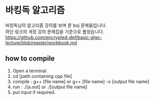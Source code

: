 # 바킹독 알고리즘
바킹독님의 알고리즘 강의를 보며 푼 boj 문제들입니다.
<br>하단 링크의 개정 강의 문제집을 기준으로 풀었습니다.
<br>https://github.com/encrypted-def/basic-algo-lecture/blob/master/workbook.md

## how to compile
1. Open a terminal.
2. cd [path containing cpp file]
3. compile : g++ [file name] or g++ [file name] -o [output file name]
4. run : ./[a.out] or ./[output file name]
5. put input if required.
